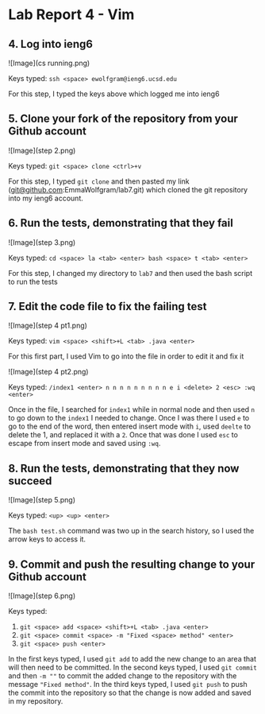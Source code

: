 # Lab Report 4 - Vim

## 4. Log into ieng6
![Image](cs running.png)

Keys typed: `ssh <space> ewolfgram@ieng6.ucsd.edu`

For this step, I typed the keys above which logged me into ieng6

## 5. Clone your fork of the repository from your Github account
![Image](step 2.png)

Keys typed: `git <space> clone <ctrl>+v`

For this step, I typed `git clone` and then pasted my link (git@github.com:EmmaWolfgram/lab7.git) which cloned the git repository into my ieng6 account.

## 6. Run the tests, demonstrating that they fail
![Image](step 3.png)

Keys typed: `cd <space> la <tab> <enter> bash <space> t <tab> <enter>`

For this step, I changed my directory to `lab7` and then used the bash script to run the tests

## 7. Edit the code file to fix the failing test
![Image](step 4 pt1.png)

Keys typed: `vim <space> <shift>+L <tab> .java <enter>`

For this first part, I used Vim to go into the file in order to edit it and fix it

![Image](step 4 pt2.png)

Keys typed: `/index1 <enter> n n n n n n n n n e i <delete> 2 <esc> :wq <enter>`

Once in the file, I searched for `index1` while in normal node and then used `n` to go down to the `index1` I needed to change. Once I was there I used `e` to go to the end of the word, then entered insert mode with `i`, used `deelte` to delete the 1, and replaced it with a `2`. Once that was done I used `esc` to escape from insert mode and saved using `:wq`. 

## 8. Run the tests, demonstrating that they now succeed
![Image](step 5.png)

Keys typed: `<up> <up> <enter>`

The `bash test.sh` command was two up in the search history, so I used the arrow keys to access it.

## 9. Commit and push the resulting change to your Github account
![Image](step 6.png)

Keys typed:
  1. `git <space> add <space> <shift>+L <tab> .java <enter>`
  2. `git <space> commit <space> -m "Fixed <space> method" <enter>`
  3. `git <space> push <enter>`

In the first keys typed, I used `git add` to add the new change to an area that will then need to be committed. In the second keys typed, I used `git commit` and then `-m ""` to commit the added change to the repository with the message `"Fixed method"`. In the third keys typed, I used `git push` to push the commit into the repository so that the change is now added and saved in my repository. 
